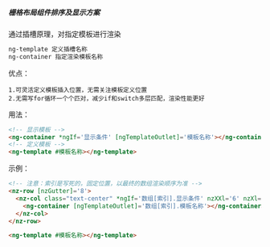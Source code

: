 ##### 栅格布局组件排序及显示方案

通过插槽原理，对指定模板进行渲染

```html
ng-template 定义插槽名称
ng-container 指定渲染模板名称
```

优点：

```
1.可灵活定义模板插入位置，无需关注模板定义位置
2.无需写for循环一个个匹对，减少if和switch多层匹配，渲染性能更好
```

用法：

```html
<!-- 显示模板 -->
<ng-container *ngIf='显示条件' [ngTemplateOutlet]='模板名称'></ng-container>
<!-- 定义模板 -->
<ng-template #模板名称></ng-template>
```

示例：

```html
<!-- 注意：索引是写死的，固定位置，以最终的数组渲染顺序为准 -->
<nz-row [nzGutter]='8'>
  <nz-col class="text-center" *ngIf='数组[索引].显示条件' nzXXl='6' nzXl="6" nzLg="8" nzMd="8" nzSm="12" nzXs="24">
	<ng-container [ngTemplateOutlet]='数组[索引].模板名称'></ng-container>
  </nz-col>
</nz-row>

<ng-template #模板名称></ng-template>
```

